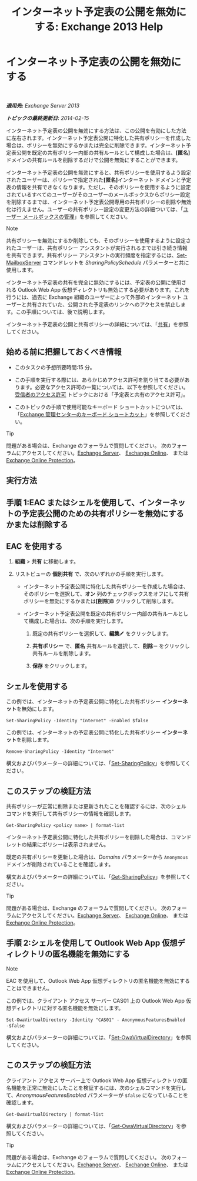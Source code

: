 ﻿---
title: 'インターネット予定表の公開を無効にする: Exchange 2013 Help'
TOCTitle: インターネット予定表の公開を無効にする
ms:assetid: f26dbf04-9dae-460f-a987-2ad3dfbc7b7e
ms:mtpsurl: https://technet.microsoft.com/ja-jp/library/JJ853047(v=EXCHG.150)
ms:contentKeyID: 50555898
ms.date: 04/24/2018
mtps_version: v=EXCHG.150
ms.translationtype: HT
---

# インターネット予定表の公開を無効にする

 

_**適用先:** Exchange Server 2013_

_**トピックの最終更新日:** 2014-02-15_

インターネット予定表の公開を無効にする方法は、この公開を有効にした方法に左右されます。インターネット予定表公開に特化した共有ポリシーを作成した場合は、ポリシーを無効にするかまたは完全に削除できます。インターネット予定表公開を既定の共有ポリシー内部の共有ルールとして構成した場合は、<strong>\[匿名\]</strong>ドメインの共有ルールを削除するだけで公開を無効にすることができます。

インターネット予定表の公開を無効にすると、共有ポリシーを使用するよう設定されたユーザーは、ポリシーで指定された<strong>\[匿名\]</strong>インターネット ドメインと予定表の情報を共有できなくなります。ただし、そのポリシーを使用するように設定されているすべてのユーザーがそのユーザーのメールボックスからポリシー設定を削除するまでは、インターネット予定表公開専用の共有ポリシーの削除や無効化は行えません。ユーザーの共有ポリシー設定の変更方法の詳細ついては、「[ユーザー メールボックスの管理](manage-user-mailboxes-exchange-2013-help.md)」を参照してください。


> [!NOTE]
> 共有ポリシーを無効にするか削除しても、そのポリシーを使用するように設定されたユーザーは、共有ポリシー アシスタントが実行されるまでは引き続き情報を共有できます。共有ポリシー アシスタントの実行頻度を指定するには、<A href="https://technet.microsoft.com/ja-jp/library/aa998651(v=exchg.150)">Set-MailboxServer</A> コマンドレットを <EM>SharingPolicySchedule</EM> パラメーターと共に使用します。



インターネット予定表の共有を完全に無効にするには、予定表の公開に使用される Outlook Web App 仮想ディレクトリも無効にする必要があります。これを行うには、過去に Exchange 組織のユーザーによって外部のインターネット ユーザーと共有されていた、公開された予定表のリンクへのアクセスを禁止します。この手順については、後で説明します。

インターネット予定表の公開と共有ポリシーの詳細については、「[共有](sharing-exchange-2013-help.md)」を参照してください。

## 始める前に把握しておくべき情報

  - このタスクの予想所要時間:15 分。

  - この手順を実行する際には、あらかじめアクセス許可を割り当てる必要があります。必要なアクセス許可の一覧については、以下を参照してください。[受信者のアクセス許可](recipients-permissions-exchange-2013-help.md) トピックにおける「予定表と共有のアクセス許可」。

  - このトピックの手順で使用可能なキーボード ショートカットについては、「[Exchange 管理センターのキーボード ショートカット](keyboard-shortcuts-in-the-exchange-admin-center-exchange-online-protection-help.md)」を参照してください。


> [!TIP]
> 問題がある場合は、Exchange のフォーラムで質問してください。 次のフォーラムにアクセスしてください。<A href="https://go.microsoft.com/fwlink/p/?linkid=60612">Exchange Server</A>、 <A href="https://go.microsoft.com/fwlink/p/?linkid=267542">Exchange Online</A>、 または <A href="https://go.microsoft.com/fwlink/p/?linkid=285351">Exchange Online Protection</A>。



## 実行方法

## 手順 1:EAC またはシェルを使用して、インターネットの予定表公開のための共有ポリシーを無効にするかまたは削除する

## EAC を使用する

1.  <strong>組織</strong> \> <strong>共有</strong> に移動します。

2.  リストビューの <strong>個別共有</strong> で、次のいずれかの手順を実行します。
    
      - インターネット予定表公開に特化した共有ポリシーを作成した場合は、そのポリシーを選択して、<strong>オン</strong> 列のチェックボックスをオフにして共有ポリシーを無効にするかまたは<strong>\[削除\]</strong>![\[削除\] アイコン](images/JJ651670.14f639f6-61e8-4418-bbfb-0db14de9d2f5(EXCHG.150).gif "[削除] アイコン") クリックして削除します。
    
      - インターネット予定表公開を既定の共有ポリシー内部の共有ルールとして構成した場合は、次の手順を実行します。
        
        1.  既定の共有ポリシーを選択して、<strong>編集</strong>![編集アイコン](images/Bb124582.6f53ccb2-1f13-4c02-bea0-30690e6ea71d(EXCHG.150).gif "編集アイコン") をクリックします。
        
        2.  <strong>共有ポリシー</strong> で、<strong>匿名</strong> 共有ルールを選択して、<strong>削除</strong>![\[削除\] アイコン](images/Dd362328.479b6ced-8d64-4277-a725-f17fea202b28(EXCHG.150).gif "[削除] アイコン") をクリックし共有ルールを削除します。
        
        3.  <strong>保存</strong> をクリックします。

## シェルを使用する

この例では、インターネットの予定表公開に特化した共有ポリシー **インターネット**を無効にします。

    Set-SharingPolicy -Identity "Internet" -Enabled $false

この例では、インターネットの予定表公開に特化した共有ポリシー **インターネット**を削除します。

    Remove-SharingPolicy -Identity "Internet"

構文およびパラメーターの詳細については、「[Set-SharingPolicy](https://technet.microsoft.com/ja-jp/library/dd297931\(v=exchg.150\))」を参照してください。

## このステップの検証方法

共有ポリシーが正常に削除または更新されたことを確認するには、次のシェル コマンドを実行して共有ポリシーの情報を確認します。

    Get-SharingPolicy <policy name> | format-list

インターネット予定表公開に特化した共有ポリシーを削除した場合は、コマンドレットの結果にポリシーは表示されません。

既定の共有ポリシーを更新した場合は、*Domains* パラメーターから `Anonymous` ドメインが削除されていることを確認します。

構文およびパラメーターの詳細については、「[Get-SharingPolicy](https://technet.microsoft.com/ja-jp/library/dd335081\(v=exchg.150\))」を参照してください。


> [!TIP]
> 問題がある場合は、Exchange のフォーラムで質問してください。 次のフォーラムにアクセスしてください。<A href="https://go.microsoft.com/fwlink/p/?linkid=60612">Exchange Server</A>、 <A href="https://go.microsoft.com/fwlink/p/?linkid=267542">Exchange Online</A>、 または <A href="https://go.microsoft.com/fwlink/p/?linkid=285351">Exchange Online Protection</A>。



## 手順 2:シェルを使用して Outlook Web App 仮想ディレクトリの匿名機能を無効にする


> [!NOTE]
> EAC を使用して、Outlook Web App 仮想ディレクトリの匿名機能を無効にすることはできません。



この例では、クライアント アクセス サーバー CAS01 上の Outlook Web App 仮想ディレクトリに対する匿名機能を無効にします。

    Set-OwaVirtualDirectory -Identity "CAS01" - AnonymousFeaturesEnabled -$false

構文およびパラメーターの詳細については、「[Set-OwaVirtualDirectory](https://technet.microsoft.com/ja-jp/library/bb123515\(v=exchg.150\))」を参照してください。

## このステップの検証方法

クライアント アクセス サーバー上で Outlook Web App 仮想ディレクトリの匿名機能を正常に無効にしたことを検証するには、次のシェルコマンドを実行して、*AnonymousFeaturesEnabled* パラメーターが `$false` になっていることを確認します。

    Get-OwaVirtualDirectory | format-list

構文およびパラメーターの詳細については、「[Get-OwaVirtualDirectory](https://technet.microsoft.com/ja-jp/library/aa998588\(v=exchg.150\))」を参照してください。


> [!TIP]
> 問題がある場合は、Exchange のフォーラムで質問してください。 次のフォーラムにアクセスしてください。<A href="https://go.microsoft.com/fwlink/p/?linkid=60612">Exchange Server</A>、 <A href="https://go.microsoft.com/fwlink/p/?linkid=267542">Exchange Online</A>、 または <A href="https://go.microsoft.com/fwlink/p/?linkid=285351">Exchange Online Protection</A>。


